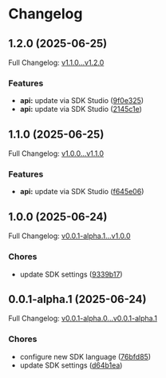 # Changelog

## 1.2.0 (2025-06-25)

Full Changelog: [v1.1.0...v1.2.0](https://github.com/HGMproperties/wpm-mcp-server/compare/v1.1.0...v1.2.0)

### Features

* **api:** update via SDK Studio ([9f0e325](https://github.com/HGMproperties/wpm-mcp-server/commit/9f0e325a6b2099722247152bdc6532d4716d1095))
* **api:** update via SDK Studio ([2145c1e](https://github.com/HGMproperties/wpm-mcp-server/commit/2145c1ebbe9320b658c22d3ff3bc7e79d4b54ec5))

## 1.1.0 (2025-06-25)

Full Changelog: [v1.0.0...v1.1.0](https://github.com/HGMproperties/wpm-mcp-server/compare/v1.0.0...v1.1.0)

### Features

* **api:** update via SDK Studio ([f645e06](https://github.com/HGMproperties/wpm-mcp-server/commit/f645e06a77133676d576cdc6434b43693cfe84fb))

## 1.0.0 (2025-06-24)

Full Changelog: [v0.0.1-alpha.1...v1.0.0](https://github.com/HGMproperties/wpm-mcp-server/compare/v0.0.1-alpha.1...v1.0.0)

### Chores

* update SDK settings ([9339b17](https://github.com/HGMproperties/wpm-mcp-server/commit/9339b17e0d263f5ee56962bca1db5c81d877338b))

## 0.0.1-alpha.1 (2025-06-24)

Full Changelog: [v0.0.1-alpha.0...v0.0.1-alpha.1](https://github.com/HGMproperties/wpm-mcp-server/compare/v0.0.1-alpha.0...v0.0.1-alpha.1)

### Chores

* configure new SDK language ([76bfd85](https://github.com/HGMproperties/wpm-mcp-server/commit/76bfd855bd9ba739624f3808597d2222c5595c4a))
* update SDK settings ([d64b1ea](https://github.com/HGMproperties/wpm-mcp-server/commit/d64b1eaeb9530128e0b820510edefd5431206bad))
